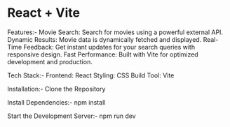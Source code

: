 # React + Vite

Features:-
Movie Search: Search for movies using a powerful external API.
Dynamic Results: Movie data is dynamically fetched and displayed.
Real-Time Feedback: Get instant updates for your search queries with responsive design.
Fast Performance: Built with Vite for optimized development and production.

Tech Stack:-
Frontend: React
Styling: CSS
Build Tool: Vite

Installation:-
Clone the Repository

Install Dependencies:-
npm install

Start the Development Server:-
npm run dev

